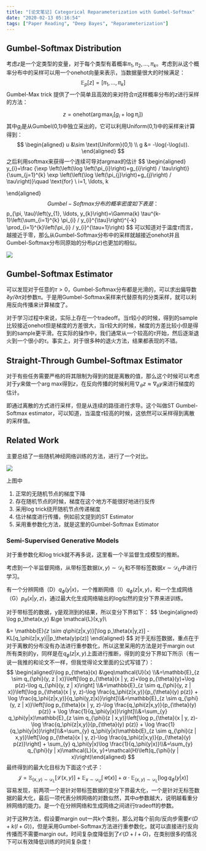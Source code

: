 ```yaml
---
title: "[论文笔记] Categorical Reparameterization with Gumbel-Softmax"
date: "2020-02-13 05:16:54"
tags: ["Paper Reading", "Deep Bayes", "Reparameterization"]
---
```


## Gumbel-Softmax Distribution

考虑$z$是一个定类型的变量，对于每个类型有着概率$\pi_1,\pi_2,\ldots,\pi_k$。考虑到从这个概率分布中的采样可以用一个onehot向量来表示，当数据量很大的时候满足：
$$
\mathbb{E}_p[z]=[\pi_1,\ldots,\pi_k]
$$
Gumbel-Max trick 提供了一个简单且高效的来对符合$\pi$这样概率分布的$z$进行采样的方法：


$$
z = \text{onehot} \left(\arg \max_i [g_i+\log \pi_i]\right)
$$
其中$g_i$是从Gumbel(0,1)中独立采出的，它可以利用Uniform(0,1)中的采样来计算得到：
$$
\begin{aligned}
u &\sim \text{Uniform}(0,1)
\\
g &= -\log(-\log(u)).
\end{aligned}
$$
之后利用softmax来获得一个连续可导对argmax的估计
$$
\begin{aligned}
y_{i}=\frac
{\exp \left(\left(\log \left(\pi_{i}\right)+g_{i}\right) / \tau\right)}
{\sum_{j=1}^{k} \exp \left(\left(\log \left(\pi_{j}\right)+g_{j}\right) / \tau\right)}\quad
\text{for} \ i=1, \ldots, k

\end{aligned}
$$
Gumbel-Softmax分布的概率密度如下表是：
$$
p_{\pi, \tau}\left(y_{1}, \ldots, y_{k}\right)=\Gamma(k) \tau^{k-1}\left(\sum_{i=1}^{k} \pi_{i} / y_{i}^{\tau}\right)^{-k} \prod_{i=1}^{k}\left(\pi_{i} / y_{i}^{\tau+1}\right)
$$
可以知道对于温度$\tau$而言，越接近于零，那么从Gumbel-Softmax分布中的采样就越接近onehot并且Gumbel-Softmax分布同原始的分布$p(z)$也更加的相似。

![](https://s2.loli.net/2023/01/10/EOYUHnVygKShqsQ.jpg)



## Gumbel-Softmax Estimator

可以发现对于任意的$\tau>0$，Gumbel-Softmax分布都是光滑的，可以求出偏导数$\partial y / \partial \pi$对参数$\pi$。于是用Gumbel-Softmax采样来代替原有的分类采样，就可以利用反向传播来计算梯度了。

对于学习过程中来说，实际上存在一个tradeoff。当$\tau$较小的时候，得到的sample比较接近onehot但是梯度的方差很大，当$\tau$较大的时候，梯度的方差比较小但是得到的sample更平滑。在实际的操作中，我们通常从一个较高的$\tau$开始，然后逐渐退火到一个很小的$\tau$。事实上，对于很多种的退火方法，结果都表现的不错。



## Straight-Through Gumbel-Softmax Estimator

对于有些任务需要严格的将其限制为得到的就是离散的值，那么这个时候可以考虑对于$y$来做一个arg max得到$z$，在反向传播的时候利用$\nabla_\theta z \approx \nabla_\theta y$来进行梯度的估计。

即通过离散的方式进行采样，但是从连续的路径进行求导。这个叫做ST Gumbel-Softmax estimator，可以知道，当温度$\tau$较高的时候，这依然可以采样得到离散的采样值。



## Related Work

主要总结了一些随机神经网络训练的方法，进行了一个对比。

![](https://s2.loli.net/2023/01/10/5Ub6iupJZsYhjfT.jpg)

上图中

1. 正常的无随机节点的梯度下降
2. 存在随机节点的时候，梯度在这个地方不能很好地进行反传
3. 采用log trick绕开随机节点传递梯度
4. 估计梯度进行传播，例如前文提到的ST Estimator
5. 采用重参数化方法，就是这里的Gumbel-Softmax Estimator

### Semi-Supervised Generative Models

对于重参数化和log trick就不再多说，这里看一个半监督生成模型的推断。

考虑到一个半监督网络，从带标签数据$(x,y)\sim\mathcal{D}_L$和不带标签数据$x\sim \mathcal{D}_U$中进行学习。

有一个分辨网络（D）$q_\phi(y|x)$，一个推断网络（I）$q_\phi(z|x,y)$，和一个生成网络（G）$p_\theta(x|y,z)$，通过最大化生成网络输出的log似然的变分下界来进训练。

对于带标签的数据，y是观测到的结果，所以变分下界如下：
$$
\begin{aligned}
\log p_\theta(x,y) &\ge \mathcal{L}(x,y)\\

&= \mathbb{E}_{z \sim q_\phi(z|x,y)}[\log p_\theta(x|y,z)] - KL[q_\phi(z|x,y)||p_\theta(y)p(z)]
\end{aligned}
$$
对于无标签数据，重点在于对于离散的分布没有办法进行重参数化，所以这里采用的方法是对于margin out所有类别的y，同样是在$q_\phi(z|x,y)$上面进行推断，得到的变分下界如下所示（有一说一我推的和论文不一样，但我觉得论文里面的公式写错了）：
$$
\begin{aligned}\log p_{\theta}(x) &\geq\mathcal{U}(x) \\&=\mathbb{E}_{z \sim q_{\phi}(y, z | x)}\left[\log p_{\theta}(x | y, z)+\log p_{\theta}(y)+\log p(z)-\log q_{\phi}(y, z | x)\right] \\&=\mathbb{E}_{z \sim q_{\phi}(y, z | x)}\left[\log p_{\theta}(x | y, z)-\log \frac{q_\phi(z|x,y)}{p_{\theta}(y) p(z)} + \log \frac{q_\phi(z|x,y)}{q_\phi(y,z|x)}\right]\\&=\mathbb{E}_{z \sim q_{\phi}(y, z | x)}\left[\log p_{\theta}(x | y, z)-\log \frac{q_\phi(z|x,y)}{p_{\theta}(y) p(z)} + \log \frac{1}{q_\phi(y|x)}\right]\\&=\sum_{y} q_\phi(y|x)\mathbb{E}_{z \sim q_{\phi}(z | x,y)}\left[\log p_{\theta}(x | y, z)-\log \frac{q_\phi(z|x,y)}{p_{\theta}(y) p(z)} + \log \frac{1}{q_\phi(y|x)}\right]\\&=\sum_{y} q_\phi(y|x)\mathbb{E}_{z \sim q_{\phi}(z | x,y)}\left[\log p_{\theta}(x | y, z)-\log \frac{q_\phi(z|x,y)}{p_{\theta}(y) p(z)}\right] + \sum_{y} q_\phi(y|x)\log \frac{1}{q_\phi(y|x)}\\&=\sum_{y} q_{\phi}(y | x)\mathcal{L}(x, y)+\mathcal{H}\left(q_{\phi}(y | x)\right)\end{aligned}
$$
最终得到的最大化目标为下面这个式子：
$$
\mathcal{J}=\mathbb{E}_{(x, y) \sim \mathcal{D}_{L}}[\mathcal{L}(x, y)]+\mathbb{E}_{x \sim \mathcal{D}_{U}}[\mathcal{U}(x)]+\alpha \cdot \mathbb{E}_{(x, y) \sim \mathcal{D}_{L}}\left[\log q_{\phi}(y | x)\right]
$$
容易发现，前两项一个是针对带标签数据的变分下界最大化，一个是针对无标签数据的最大化，最后一项代表分辨网络的对数似然，其中$\alpha$参数越大，说明越看重分辨网络的能力。是一个在分辨网络和生成网络之间进行tradeoff的参数。

对于这种方法，假设要margin out一共k个类别，那么对每个前向/反向步需要$\mathcal{O}(D+k(I+G))$，但是采用Gumbel-Softmax方法进行重参数化，就可以直接进行反向传播而不需要margin out，时间复杂度降低到了$\mathcal{O}(D+I+G)$，在类别很多的情况下可以有效降低训练的时间复杂度！